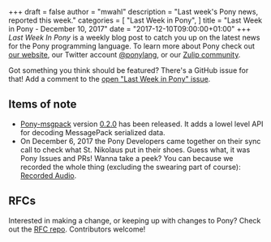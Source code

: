 +++
draft = false
author = "mwahl"
description = "Last week's Pony news, reported this week."
categories = [
    "Last Week in Pony",
]
title = "Last Week in Pony - December 10, 2017"
date = "2017-12-10T09:00:00+01:00"
+++
_Last Week In Pony_ is a weekly blog post to catch you up on the latest news for the Pony programming language. To learn more about Pony check out [our website](https://ponylang.io), our Twitter account [@ponylang](https://twitter.com/ponylang), or our [Zulip community](https://ponylang.zulipchat.com).

Got something you think should be featured? There's a GitHub issue for that! Add a comment to the [open "Last Week in Pony" issue](https://github.com/ponylang/ponylang.github.io/issues?q=is%3Aissue+is%3Aopen+label%3Alast-week-in-pony).
<!--more-->

## Items of note

- [Pony-msgpack](https://github.com/SeanTAllen/pony-msgpack) version [0.2.0](https://github.com/SeanTAllen/pony-msgpack/releases/tag/0.2.0) has been released. It adds a lowel level API for decoding MessagePack serialized data.
- On December 6, 2017 the Pony Developers came together on their sync call to check what St. Nikolaus put in their shoes. Guess what, it was Pony Issues and PRs! Wanna take a peek? You can because we recorded the whole thing (excluding the swearing part of course): [Recorded Audio](https://pony.groups.io/g/dev/files/Pony%20Sync/2017_12_06).

## RFCs

Interested in making a change, or keeping up with changes to Pony? Check out the [RFC repo](https://github.com/ponylang/rfcs). Contributors welcome!


